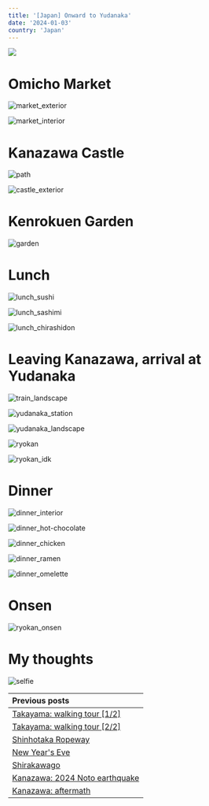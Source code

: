 ```yaml
---
title: '[Japan] Onward to Yudanaka'
date: '2024-01-03'
country: 'Japan'
---
```


![](/images/posts/travel/japan-2023/onward-to-yudanaka/.jpg)

# Omicho Market

![market_exterior](/images/posts/travel/japan-2023/onward-to-yudanaka/market_exterior.jpg)

![market_interior](/images/posts/travel/japan-2023/onward-to-yudanaka/market_interior.jpg)

# Kanazawa Castle

![path](/images/posts/travel/japan-2023/onward-to-yudanaka/path.jpg)

![castle_exterior](/images/posts/travel/japan-2023/onward-to-yudanaka/castle_exterior.jpg)

# Kenrokuen Garden

![garden](/images/posts/travel/japan-2023/onward-to-yudanaka/garden.jpg)

# Lunch

![lunch_sushi](/images/posts/travel/japan-2023/onward-to-yudanaka/lunch_sushi.jpg)

![lunch_sashimi](/images/posts/travel/japan-2023/onward-to-yudanaka/lunch_sashimi.jpg)

![lunch_chirashidon](/images/posts/travel/japan-2023/onward-to-yudanaka/lunch_chirashidon.jpg)

# Leaving Kanazawa, arrival at Yudanaka

![train_landscape](/images/posts/travel/japan-2023/onward-to-yudanaka/train_landscape.jpg)

![yudanaka_station](/images/posts/travel/japan-2023/onward-to-yudanaka/yudanaka_station.jpg)

![yudanaka_landscape](/images/posts/travel/japan-2023/onward-to-yudanaka/yudanaka_landscape.jpg)

![ryokan](/images/posts/travel/japan-2023/onward-to-yudanaka/ryokan.jpg)

![ryokan_idk](/images/posts/travel/japan-2023/onward-to-yudanaka/ryokan_idk.jpg)

# Dinner

![dinner_interior](/images/posts/travel/japan-2023/onward-to-yudanaka/dinner_interior.jpg)

![dinner_hot-chocolate](/images/posts/travel/japan-2023/onward-to-yudanaka/dinner_hot-chocolate.jpg)

![dinner_chicken](/images/posts/travel/japan-2023/onward-to-yudanaka/dinner_chicken.jpg)

![dinner_ramen](/images/posts/travel/japan-2023/onward-to-yudanaka/dinner_ramen.jpg)

![dinner_omelette](/images/posts/travel/japan-2023/onward-to-yudanaka/dinner_omelette.jpg)

# Onsen

![ryokan_onsen](/images/posts/travel/japan-2023/onward-to-yudanaka/ryokan_onsen.jpg)

# My thoughts

![selfie](/images/posts/travel/japan-2023/onward-to-yudanaka/selfie.jpg)

| Previous posts |
| :---           |
| [Takayama: walking tour [1/2]](./takayama-walking-tour-1) |
| [Takayama: walking tour [2/2]](./takayama-walking-tour-2) |
| [Shinhotaka Ropeway](./shinhotaka-ropeway) |
| [New Year's Eve](./new-years-eve) |
| [Shirakawago](./shirakawago) |
| [Kanazawa: 2024 Noto earthquake](./kanazawa-earthquake) |
| [Kanazawa: aftermath](./kanazawa-aftermath) |
